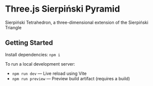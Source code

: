 # Three.js Sierpiński Pyramid

Sierpiński Tetrahedron, a three-dimensional extension of the Sierpiński Triangle

## Getting Started

Install dependencies: `npm i`

To run a local development server:

- `npm run dev` &mdash; Live reload using Vite
- `npm run preview` &mdash; Preview build artifact (requires a build)
